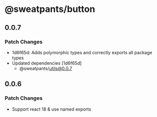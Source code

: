 # @sweatpants/button

## 0.0.7

### Patch Changes

- 1d6f65d: Adds polymorphic types and correctly exports all package types
- Updated dependencies [1d6f65d]
  - @sweatpants/utils@0.0.7

## 0.0.6

### Patch Changes

- Support react 18 & use named exports
